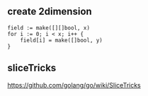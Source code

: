 ## create 2dimension

```golang
field := make([][]bool, x)
for i := 0; i < x; i++ {
    field[i] = make([]bool, y)
}
```

## sliceTricks
https://github.com/golang/go/wiki/SliceTricks